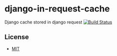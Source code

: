 # django-in-request-cache
Django cache stored in django request [![Build Status](https://travis-ci.org/mojeto/django-in-request-cache.svg?branch=master)](https://travis-ci.org/mojeto/django-in-request-cache)

## License

* [MIT](/LICENSE?raw=true)
